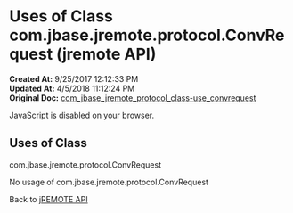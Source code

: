 # Uses of Class com.jbase.jremote.protocol.ConvRequest (jremote API)

**Created At:** 9/25/2017 12:12:33 PM  
**Updated At:** 4/5/2018 11:12:24 PM  
**Original Doc:** [com_jbase_jremote_protocol_class-use_convrequest](https://docs.jbase.com/39271-class-use/com_jbase_jremote_protocol_class-use_convrequest)  

<!--<br>    try {<br>        if (location.href.indexOf('is-external=true') == -1) {<br>            parent.document.title="Uses of Class com.jbase.jremote.protocol.ConvRequest (jremote   API)";<br>        }<br>    }<br>    catch(err) {<br>    }<br>//-->
JavaScript is disabled on your browser.



<!--<br>  allClassesLink = document.getElementById("allclasses\_navbar\_top");<br>  if(window==top) {<br>    allClassesLink.style.display = "block";<br>  }<br>  else {<br>    allClassesLink.style.display = "none";<br>  }<br>  //-->

## Uses of Class
com.jbase.jremote.protocol.ConvRequest

No usage of com.jbase.jremote.protocol.ConvRequest

Back to [jREMOTE API](com_jbase_jremote_package-summary)

